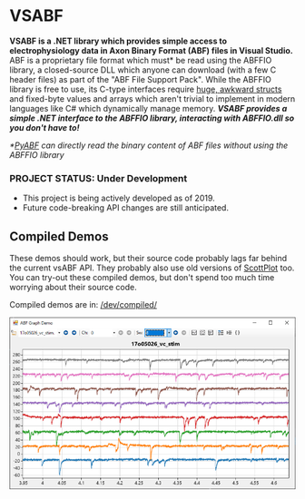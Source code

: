 # VSABF

**VSABF is a .NET library which provides simple access to electrophysiology data in Axon Binary Format (ABF) files in Visual Studio.** ABF is a proprietary file format which must* be read using the ABFFIO library, a closed-source DLL which anyone can download (with a few C header files) as part of the "ABF File Support Pack". While the ABFFIO library is free to use, its C-type interfaces require [huge, awkward structs](/src/vsABF/ABFFIOstructs.cs) and fixed-byte values and arrays which aren't trivial to implement in modern languages like C# which dynamically manage memory. ***VSABF provides a simple .NET interface to the ABFFIO library, interacting with ABFFIO.dll so you don't have to!*** 

_*[PyABF](https://github.com/swharden/pyABF) can directly read the binary content of ABF files without using the ABFFIO library_

### PROJECT STATUS: Under Development
* This project is being actively developed as of 2019.
* Future code-breaking API changes are still anticipated.

## Compiled Demos

These demos should work, but their source code probably lags far behind the current vsABF API. They probably also use old versions of [ScottPlot](https://github.com/swharden/ScottPlot) too. You can try-out these compiled demos, but don't spend too much time worrying about their source code.

Compiled demos are in: [/dev/compiled/](/dev/compiled)

![](doc/graphics/screenshot3.png)